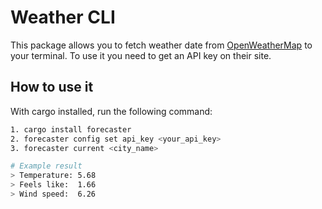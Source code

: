 # Weather CLI

This package allows you to fetch weather date from [OpenWeatherMap](http://openweathermap.org/) to your terminal. To use it you need to get an API key on their site.

## How to use it 

With cargo installed, run the following command:

```bash
1. cargo install forecaster
2. forecaster config set api_key <your_api_key>
3. forecaster current <city_name>

# Example result
> Temperature: 5.68
> Feels like:  1.66
> Wind speed:  6.26
```